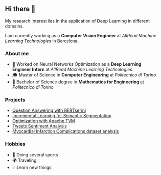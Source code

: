 ## Hi there 👋
My research interest lies in the application of Deep Learning in different domains. 

I am currently working as a __Computer Vision Engineer__ at _AllRead Machine Learning Technologies_ in Barcelona. 

### About me
- 🔭 Worked on Neural Networks Optimization as a __Deep Learning Engineer Intern__ at _AllRead Machine Learning Technologies_.
- :mortar_board: Master of Science in __Computer Engineering__ at _Politecnico di Torino_
- :school_satchel: Bachelor of Science degree in __Mathematics for Engineering__ at _Politecnico di Torino_

### Projects
- [Question Answering with BERTserini](https://github.com/riccardobosio/QA)
- [Incremental Learning for Semantic Segmentation](https://github.com/riccardobosio/Incremental-Learning-for-Semantic-Segmentation)
- [Optimization with Apache TVM](https://github.com/riccardobosio/Optimization-with-ApacheTVM)
- [Tweets Sentiment Analysis](https://github.com/riccardobosio/Tweets-Sentiment-Analysis)
- [Myocardial Infarction Complications dataset analysis](https://github.com/riccardobosio/Myocardial-Infarction_Complications-analysis)
          
### Hobbies
- :runner: Doing several sports
- :earth_africa: Traveling
- :bulb: Learn new things

<!--
**riccardobosio/riccardobosio** is a ✨ _special_ ✨ repository because its `README.md` (this file) appears on your GitHub profile.

Here are some ideas to get you started:

- 🔭 I’m currently working on ...
- 🌱 I’m currently learning ...
- 👯 I’m looking to collaborate on ...
- 🤔 I’m looking for help with ...
- 💬 Ask me about ...
- 📫 How to reach me: ...
- 😄 Pronouns: ...
- ⚡ Fun fact: ...
-->
